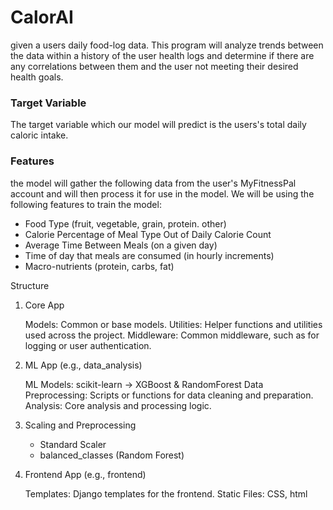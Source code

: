# CalorAI
given a users daily food-log data. This program will analyze trends between the data within a history of the user health logs and determine if there are any correlations between them and the user not meeting their desired health goals.
### Target Variable 
The target variable which our model will predict is the users's total daily caloric intake. 

### Features 
the model will gather the following data from the user's MyFitnessPal account and will then process it for use in the model. We will be using the following features to train the model:

- Food Type (fruit, vegetable, grain, protein. other)
- Calorie Percentage of Meal Type Out of Daily Calorie Count 
- Average Time Between Meals (on a given day)
- Time of day that meals are consumed (in hourly increments)
- Macro-nutrients (protein, carbs, fat)

 Structure
1. Core App

    Models: Common or base models.
    Utilities: Helper functions and utilities used across the project.
    Middleware: Common middleware, such as for logging or user authentication.

2. ML App (e.g., data_analysis)

    ML Models: scikit-learn -> XGBoost & RandomForest
    Data Preprocessing: Scripts or functions for data cleaning and preparation.
    Analysis: Core analysis and processing logic.


3. Scaling and Preprocessing
    - Standard Scaler
    - balanced_classes (Random Forest)

4. Frontend App (e.g., frontend) 

    Templates: Django templates for the frontend.
    Static Files: CSS, html
